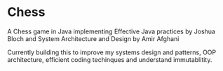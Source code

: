 # Chess
A Chess game in Java implementing Effective Java practices by Joshua Bloch and System Architecture and Design by Amir Afghani

Currently building this to improve my systems design and patterns, OOP architecture, efficient coding techinques and understand immutablitity.
